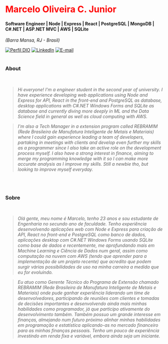 <h1> 
  <a href="https://www.linkedin.com/in/marcelo-oliveira-7b0aa6204/" style="color: #f00 !important; text-decoration: none; color: inherit;">
    <span>Marcelo Oliveira C. Junior</span>
  </a>
</h1>

#### Software Engineer | Node | Express | React | PostgreSQL | MongoDB | C#.NET | ASP.NET MVC | AWS | SQLite
<i>(Barra Mansa, RJ - Brasil)</i>

[![Perfil DIO](https://img.shields.io/badge/-Meu%20Perfil%20na%20DIO-0077B5?style=for-the-badge&logo=gitbook&logoColor=white)](https://www.dio.me/users/marcelog196)
[![LinkedIn](https://img.shields.io/badge/linkedin-%230077B5.svg?style=for-the-badge&logo=linkedin&logoColor=white)](https://www.linkedin.com/in/marcelo-oliveira-7b0aa6204/)
[![E-mail](https://img.shields.io/badge/-Email-0077B5?style=for-the-badge&logo=microsoft-outlook&logoColor=white)](mailto:ma_costa@id.uff.br)
<br />
<br />

### About 
<i>
<br />

> Hi everyone! I'm a engineer student in the second year of university.
I have experience developing web applications using Node and Express for API, React in the front-end and PostgreSQL as database, desktop applications with C#.NET Windows Forms and SQLite as database and currently diving more deeply in ML and the Data Science field in general as well as cloud computing with AWS.

> I'm also a Tech Manager in a extension program called REBRAMIM (Rede Brasileira de Manufatura Inteligente de Metais e Materiais) where I could gain experience leading a team of developers, partaking in meetings with clients and develop even further my skills as a programmer since I also take an active role on the development process myself.
> I also have a strong interest in finance, aiming to merge my programming knowledge with it so I can make more accurate analysis as I improve my skills. Still a newbie tho, but looking to improve myself everyday.
<br />
<br />
</i>

### Sobre
<i>
<br />

> Olá gente, meu nome é Marcelo, tenho 23 anos e sou estudante de Engenharia no secundo ano de faculdade.
Tenho experiência desenvolvendo aplicações web com Node e Express para criação de API, React no front-end e PostgreSQL como banco de dados, aplicações desktop com C#.NET Windows Forms usando SQLite como base de dados e recentemente, me aprofundando mais em Machine Learning e Ciência de Dados num geral, assim como computação na nuvem com AWS (tendo que aprender para a implementação de um projeto recente) que acredito que podem surgir várias possibilidades de uso na minha carreira a medida que eu for evoluindo.

> Eu atuo como Gerente Técnico do Programa de Extensão chamado REBRAMIM (Rede Brasileira de Manufatura Inteligente de Metais e Materiais) onde pude ganhar experiência liderando um time de desenvolvedores, participando de reuniões com clientes e tomadas de decisões importantes e desenvolvendo ainda mais minhas habilidades como programador, já que participo ativamente do desenvolvimento também.
> Também possuo um grande interesse em finanças, almejando num futuro próximo alinhar minhas habilidades em programação e estatística aplicando-as no mercado financeiro para as minhas finanças pessoais. Tenho um pouco de experiência investindo em renda fixa e variável, embora ainda seja um iniciante.
</i>
<br />
